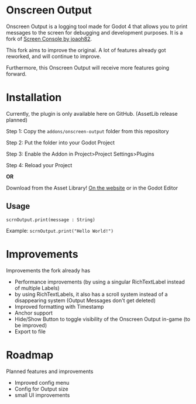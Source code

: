 # Onscreen Output
Onscreen Output is a logging tool made for Godot 4 that allows you to print messages to the screen for debugging and development purposes.
It is a fork of [Screen Console by joaoh82](https://github.com/joaoh82/screen_console).

This fork aims to improve the original. A lot of features already got reworked, and will
continue to improve.

Furthermore, this Onscreen Output will receive more features going forward.

# Installation
Currently, the plugin is only available here on GitHub. (AssetLib release planned)

Step 1: Copy the `addons/onscreen-output` folder from this repository

Step 2: Put the folder into your Godot Project

Step 3: Enable the Addon in Project>Project Settings>Plugins

Step 4: Reload your Project

**OR**

Download from the Asset Library!
[On the website](https://godotengine.org/asset-library/asset/2244) or in the Godot Editor

## Usage

`scrnOutput.print(message : String)`

Example:
`scrnOutput.print("Hello World!")`

# Improvements
Improvements the fork already has

- Performance improvements (by using a singular RichTextLabel instead of multiple Labels)
- by using RichTextLabels, it also has a scroll system instead of a disappearing system
  (Output Messages don't get deleted)
- Improved formatting with Timestamp
- Anchor support
- Hide/Show Button to toggle visibility of the Onscreen Output in-game (to be improved)
- Export to file

# Roadmap
Planned features and improvements

- Improved config menu
- Config for Output size
- small UI improvements

